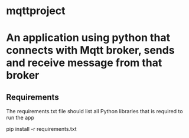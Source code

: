 # mqttproject
# An application using python that connects with Mqtt broker, sends and receive message from that broker

## Requirements
The requirements.txt file should list all Python libraries that is required to run the app

pip install -r requirements.txt



